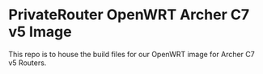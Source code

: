 # PrivateRouter OpenWRT Archer C7 v5 Image

This repo is to house the build files for our OpenWRT image for Archer C7 v5 Routers.
